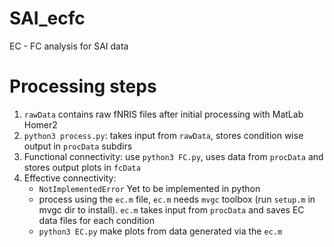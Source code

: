 # SAI_ecfc
EC - FC analysis for SAI data

# Processing steps
1. `rawData` contains raw fNRIS files after initial processing with MatLab Homer2
2. `python3 process.py`: takes input from `rawData`, stores condition wise output in `procData` subdirs
3. Functional connectivity: use `python3 FC.py`, uses data from `procData` and stores output plots in `fcData`
4. Effective connectivity: 
    * `NotImplementedError` Yet to be implemented in python
    * process using the `ec.m` file, `ec.m` needs `mvgc` toolbox (run `setup.m` in mvgc dir to install). `ec.m` takes input from `procData` and saves EC data files for each condition
    * `python3 EC.py` make plots from data generated via the `ec.m`